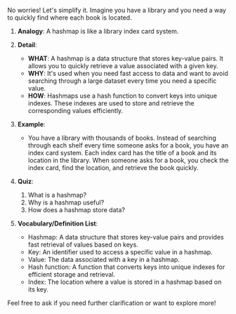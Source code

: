 No worries! Let's simplify it. Imagine you have a library and you need a way to quickly find where each book is located.

1. **Analogy**: A hashmap is like a library index card system.

2. **Detail**:
    - **WHAT**: A hashmap is a data structure that stores key-value pairs. It allows you to quickly retrieve a value associated with a given key.
    - **WHY**: It's used when you need fast access to data and want to avoid searching through a large dataset every time you need a specific value.
    - **HOW**: Hashmaps use a hash function to convert keys into unique indexes. These indexes are used to store and retrieve the corresponding values efficiently.

3. **Example**:
    - You have a library with thousands of books. Instead of searching through each shelf every time someone asks for a book, you have an index card system. Each index card has the title of a book and its location in the library. When someone asks for a book, you check the index card, find the location, and retrieve the book quickly.

4. **Quiz**:
    1. What is a hashmap?
    2. Why is a hashmap useful?
    3. How does a hashmap store data?

5. **Vocabulary/Definition List**:
    - Hashmap: A data structure that stores key-value pairs and provides fast retrieval of values based on keys.
    - Key: An identifier used to access a specific value in a hashmap.
    - Value: The data associated with a key in a hashmap.
    - Hash function: A function that converts keys into unique indexes for efficient storage and retrieval.
    - Index: The location where a value is stored in a hashmap based on its key.

Feel free to ask if you need further clarification or want to explore more!